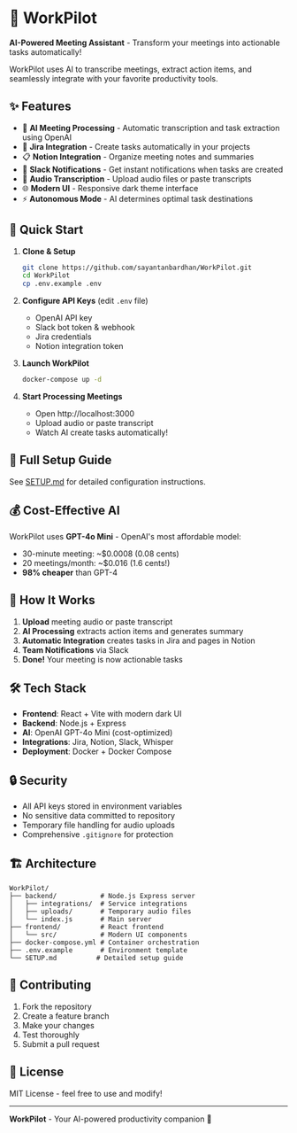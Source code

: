 # 🚀 WorkPilot

**AI-Powered Meeting Assistant** - Transform your meetings into actionable tasks automatically!

WorkPilot uses AI to transcribe meetings, extract action items, and seamlessly integrate with your favorite productivity tools.

## ✨ Features

- 🤖 **AI Meeting Processing** - Automatic transcription and task extraction using OpenAI
- 🎯 **Jira Integration** - Create tasks automatically in your projects  
- 📋 **Notion Integration** - Organize meeting notes and summaries
- 💬 **Slack Notifications** - Get instant notifications when tasks are created
- 🎤 **Audio Transcription** - Upload audio files or paste transcripts
- 🌐 **Modern UI** - Responsive dark theme interface
- ⚡ **Autonomous Mode** - AI determines optimal task destinations

## 🚀 Quick Start

1. **Clone & Setup**
   ```bash
   git clone https://github.com/sayantanbardhan/WorkPilot.git
   cd WorkPilot
   cp .env.example .env
   ```

2. **Configure API Keys** (edit `.env` file)
   - OpenAI API key
   - Slack bot token & webhook  
   - Jira credentials
   - Notion integration token

3. **Launch WorkPilot**
   ```bash
   docker-compose up -d
   ```

4. **Start Processing Meetings**
   - Open http://localhost:3000
   - Upload audio or paste transcript
   - Watch AI create tasks automatically!

## 📖 Full Setup Guide

See [SETUP.md](SETUP.md) for detailed configuration instructions.

## 💰 Cost-Effective AI

WorkPilot uses **GPT-4o Mini** - OpenAI's most affordable model:
- 30-minute meeting: ~$0.0008 (0.08 cents)
- 20 meetings/month: ~$0.016 (1.6 cents!)
- **98% cheaper** than GPT-4

## 🎯 How It Works

1. **Upload** meeting audio or paste transcript
2. **AI Processing** extracts action items and generates summary
3. **Automatic Integration** creates tasks in Jira and pages in Notion
4. **Team Notifications** via Slack
5. **Done!** Your meeting is now actionable tasks

## 🛠️ Tech Stack

- **Frontend**: React + Vite with modern dark UI
- **Backend**: Node.js + Express  
- **AI**: OpenAI GPT-4o Mini (cost-optimized)
- **Integrations**: Jira, Notion, Slack, Whisper
- **Deployment**: Docker + Docker Compose

## 🔒 Security

- All API keys stored in environment variables
- No sensitive data committed to repository  
- Temporary file handling for audio uploads
- Comprehensive `.gitignore` for protection

## 🏗️ Architecture

```
WorkPilot/
├── backend/           # Node.js Express server
│   ├── integrations/  # Service integrations  
│   ├── uploads/       # Temporary audio files
│   └── index.js       # Main server
├── frontend/          # React frontend
│   └── src/           # Modern UI components
├── docker-compose.yml # Container orchestration
├── .env.example       # Environment template
└── SETUP.md          # Detailed setup guide
```

## 🤝 Contributing

1. Fork the repository
2. Create a feature branch
3. Make your changes
4. Test thoroughly
5. Submit a pull request

## 📄 License

MIT License - feel free to use and modify!

---

**WorkPilot** - Your AI-powered productivity companion 🚀
